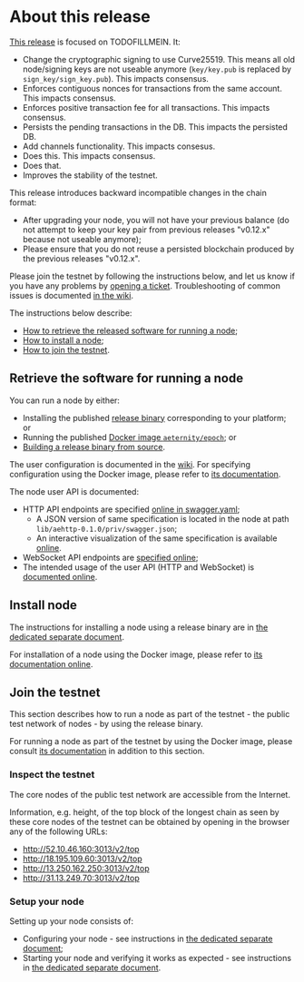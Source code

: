 # About this release

[This release][this-release] is focused on TODOFILLMEIN.
It:
* Change the cryptographic signing to use Curve25519. This means all old node/signing keys are not useable anymore (`key/key.pub` is replaced by `sign_key/sign_key.pub`). This impacts consensus.
* Enforces contiguous nonces for transactions from the same account. This impacts consensus.
* Enforces positive transaction fee for all transactions. This impacts consensus.
* Persists the pending transactions in the DB. This impacts the persisted DB.
* Add channels functionality. This impacts consesus.
* Does this. This impacts consensus.
* Does that.
* Improves the stability of the testnet.

[this-release]: https://github.com/aeternity/epoch/releases/tag/v0.13.0

This release introduces backward incompatible changes in the chain format:
* After upgrading your node, you will not have your previous balance (do not attempt to keep your key pair from previous releases "v0.12.x" because not useable anymore);
* Please ensure that you do not reuse a persisted blockchain produced by the previous releases "v0.12.x".

Please join the testnet by following the instructions below, and let us know if you have any problems by [opening a ticket](https://github.com/aeternity/epoch/issues).
Troubleshooting of common issues is documented [in the wiki](https://github.com/aeternity/epoch/wiki/Troubleshooting).

The instructions below describe:
* [How to retrieve the released software for running a node](#retrieve-the-software-for-running-a-node);
* [How to install a node](#install-node);
* [How to join the testnet](#join-the-testnet).

## Retrieve the software for running a node

You can run a node by either:
* Installing the published [release binary][this-release] corresponding to your platform; or
* Running the published [Docker image `aeternity/epoch`][docker]; or
* [Building a release binary from source][build].

[docker]: https://github.com/aeternity/epoch/blob/v0.13.0/docs/docker.md
[build]: https://github.com/aeternity/epoch/blob/v0.13.0/docs/build.md

The user configuration is documented in the [wiki](https://github.com/aeternity/epoch/wiki/User-provided-configuration).
For specifying configuration using the Docker image, please refer to [its documentation][docker].

The node user API is documented:
* HTTP API endpoints are specified [online in swagger.yaml][swagger-yaml];
  * A JSON version of same specification is located in the node at path `lib/aehttp-0.1.0/priv/swagger.json`;
  * An interactive visualization of the same specification is available [online][swagger-ui].
* WebSocket API endpoints are [specified online][api-doc];
* The intended usage of the user API (HTTP and WebSocket) is [documented online][api-doc].

[swagger-yaml]: https://github.com/aeternity/epoch/blob/v0.13.0/config/swagger.yaml
[swagger-ui]: https://aeternity.github.io/epoch-api-docs/?config=https://raw.githubusercontent.com/aeternity/epoch/v0.13.0/apps/aehttp/priv/swagger.json
[api-doc]: https://github.com/aeternity/protocol/blob/epoch-v0.13.0/epoch/api/README.md

## Install node

The instructions for installing a node using a release binary are in [the dedicated separate document](../../docs/installation.md).

For installation of a node using the Docker image, please refer to [its documentation online][docker].

## Join the testnet

This section describes how to run a node as part of the testnet - the public test network of nodes - by using the release binary.

For running a node as part of the testnet by using the Docker image, please consult [its documentation][docker] in addition to this section.

### Inspect the testnet

The core nodes of the public test network are accessible from the Internet.

Information, e.g. height, of the top block of the longest chain as seen by these core nodes of the testnet can be obtained by opening in the browser any of the following URLs:
* http://52.10.46.160:3013/v2/top
* http://18.195.109.60:3013/v2/top
* http://13.250.162.250:3013/v2/top
* http://31.13.249.70:3013/v2/top

### Setup your node

Setting up your node consists of:
* Configuring your node - see instructions in [the dedicated separate document](../../docs/configuration.md);
* Starting your node and verifying it works as expected - see instructions in [the dedicated separate document](../../docs/operation.md).
